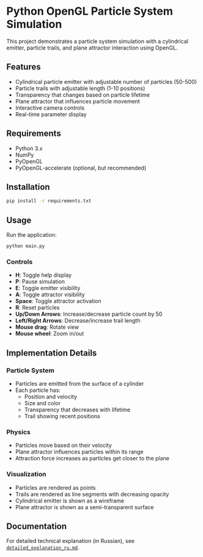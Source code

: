 # Python OpenGL Particle System Simulation

This project demonstrates a particle system simulation with a cylindrical emitter, particle trails, and plane attractor interaction using OpenGL.

## Features

- Cylindrical particle emitter with adjustable number of particles (50-500)
- Particle trails with adjustable length (1-10 positions)
- Transparency that changes based on particle lifetime
- Plane attractor that influences particle movement
- Interactive camera controls
- Real-time parameter display

## Requirements

- Python 3.x
- NumPy
- PyOpenGL
- PyOpenGL-accelerate (optional, but recommended)

## Installation

```bash
pip install -r requirements.txt
```

## Usage

Run the application:

```bash
python main.py
```

### Controls

- **H**: Toggle help display
- **P**: Pause simulation
- **E**: Toggle emitter visibility
- **A**: Toggle attractor visibility
- **Space**: Toggle attractor activation
- **R**: Reset particles
- **Up/Down Arrows**: Increase/decrease particle count by 50
- **Left/Right Arrows**: Decrease/increase trail length
- **Mouse drag**: Rotate view
- **Mouse wheel**: Zoom in/out

## Implementation Details

### Particle System

- Particles are emitted from the surface of a cylinder
- Each particle has:
  - Position and velocity
  - Size and color
  - Transparency that decreases with lifetime
  - Trail showing recent positions

### Physics

- Particles move based on their velocity
- Plane attractor influences particles within its range
- Attraction force increases as particles get closer to the plane

### Visualization

- Particles are rendered as points
- Trails are rendered as line segments with decreasing opacity
- Cylindrical emitter is shown as a wireframe
- Plane attractor is shown as a semi-transparent surface

## Documentation

For detailed technical explanation (in Russian), see [`detailed_explanation_ru.md`](./docs/detailed_explanation_ru.md).
